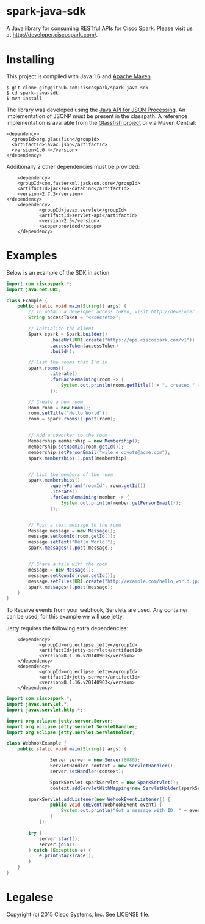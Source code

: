 # spark-java-sdk
A Java library for consuming RESTful APIs for Cisco Spark.  Please visit us at http://developer.ciscospark.com/.

# Installing
This project is compiled with Java 1.6 and [Apache Maven](https://maven.apache.org/)

    $ git clone git@github.com:ciscospark/spark-java-sdk
    $ cd spark-java-sdk
    $ mvn install

The library was developed using the [Java API for JSON Processing](http://www.oracle.com/technetwork/articles/java/json-1973242.html).
An implementation of JSONP must be present in the classpath.  A reference implementation is available from the 
[Glassfish project](http://search.maven.org/remotecontent?filepath=org/glassfish/javax.json/1.0.4/javax.json-1.0.4.jar) or via 
Maven Central:

    <dependency>
      <groupId>org.glassfish</groupId>
      <artifactId>javax.json</artifactId>
      <version>1.0.4</version>
    </dependency>


Additionally 2 other dependencies must be provided:

        <dependency>
		<groupId>com.fasterxml.jackson.core</groupId>
		<artifactId>jackson-databind</artifactId>
		<version>2.7.3</version>
	</dependency>
        <dependency>
                <groupId>javax.servlet</groupId>
                <artifactId>servlet-api</artifactId>
                <version>2.5</version>
                <scope>provided</scope>
        </dependency>


# Examples

Below is an example of the SDK in action

```java
import com.ciscospark.*;
import java.net.URI;

class Example {
    public static void main(String[] args) {
        // To obtain a developer access token, visit http://developer.ciscospark.com
        String accessToken = "<<secret>>";

        // Initialize the client
        Spark spark = Spark.builder()
                .baseUrl(URI.create("https://api.ciscospark.com/v1"))
                .accessToken(accessToken)
                .build();

        // List the rooms that I'm in
        spark.rooms()
                .iterate()
                .forEachRemaining(room -> {
                    System.out.println(room.getTitle() + ", created " + room.getCreated() + ": " + room.getId());
                });

        // Create a new room
        Room room = new Room();
        room.setTitle("Hello World");
        room = spark.rooms().post(room);


        // Add a coworker to the room
        Membership membership = new Membership();
        membership.setRoomId(room.getId());
        membership.setPersonEmail("wile_e_coyote@acme.com");
        spark.memberships().post(membership);


        // List the members of the room
        spark.memberships()
                .queryParam("roomId", room.getId())
                .iterate()
                .forEachRemaining(member -> {
                    System.out.println(member.getPersonEmail());
                });


        // Post a text message to the room
        Message message = new Message();
        message.setRoomId(room.getId());
        message.setText("Hello World!");
        spark.messages().post(message);


        // Share a file with the room
        message = new Message();
        message.setRoomId(room.getId());
        message.setFiles(URI.create("http://example.com/hello_world.jpg"));
        spark.messages().post(message);
    }
}
```
To Receive events from your webhook, Servlets are used.  Any container can be used, for this example we will use jetty.

Jetty requires the following extra dependencies:

        <dependency>
                <groupId>org.eclipse.jetty</groupId>
                <artifactId>jetty-servlet</artifactId>
                <version>8.1.16.v20140903</version>
        </dependency>
        <dependency>
                <groupId>org.eclipse.jetty</groupId>
                <artifactId>jetty-server</artifactId>
                <version>8.1.16.v20140903</version>
        </dependency>

```java
import com.ciscospark.*;
import javax.servlet.*;
import javax.servlet.http.*;

import org.eclipse.jetty.server.Server;
import org.eclipse.jetty.servlet.ServletHandler;
import org.eclipse.jetty.servlet.ServletHolder;

class WebhookExample {
    public static void main(String[] args) {

                Server server = new Server(8080);
                ServletHandler context = new ServletHandler();
                server.setHandler(context);

                SparkServlet sparkServlet = new SparkServlet();
                context.addServletWithMapping(new ServletHolder(sparkServlet), "/*");

		sparkServlet.addListener(new WehookEventListener() {
				public void onEvent(WebhookEvent event) {
					System.out.println("Got a message with ID: " + event.getData().getId());
				}
			});

		try {
			server.start();
			server.join();
		} catch (Exception e) {
			e.printStackTrace();
		}
    }
}


```

# Legalese

Copyright (c) 2015 Cisco Systems, Inc. See LICENSE file.
